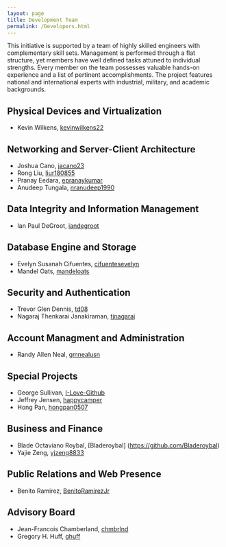 ```yaml
---
layout: page
title: Development Team
permalink: /Developers.html
---
```


This initiative is supported by a team of highly skilled engineers with complementary skill sets.
Management is performed through a flat structure, yet members have well defined tasks attuned to individual strengths.
Every member on the team possesses valuable hands-on experience and a list of pertinent accomplishments.
The project features national and international experts with industrial, military, and academic backgrounds.

## Physical Devices and Virtualization
* Kevin Wilkens, [kevinwilkens22](https://github.com/kevinwilkens22)

## Networking and Server-Client Architecture
* Joshua Cano, [jacano23](https://github.com/jacano23)
* Rong Liu, [liur180855](https://github.com/liur180855)
* Pranay Eedara, [epranaykumar](https://github.com/epranaykumar)
* Anudeep Tungala, [nranudeep1990](https://github.com/nranudeep1990)

## Data Integrity and Information Management
* Ian Paul DeGroot, [iandegroot](https://github.com/iandegroot)

## Database Engine and Storage
* Evelyn Susanah Cifuentes, [cifuentesevelyn](https://github.com/cifuentesevelyn)
* Mandel Oats, [mandeloats](https://github.com/mandeloats)

## Security and Authentication 
* Trevor Glen Dennis, [td08](https://github.com/td08)
* Nagaraj Thenkarai Janakiraman, [tjnagaraj](https://github.com/tjnagaraj)

## Account Managment and Administration
* Randy Allen Neal, [gmnealusn](https://github.com/gmnealusn)

## Special Projects
* George Sullivan, [I-Love-Github](https://github.com/I-Love-Github)
* Jeffrey Jensen, [happycamper](https://github.com/happycamper)
* Hong Pan, [hongpan0507](https://github.com/hongpan0507)

## Business and Finance
* Blade Octaviano Roybal, [Bladeroybal] (https://github.com/Bladeroybal)
* Yajie Zeng, [yjzeng8833](https://github.com/yjzeng8833)

## Public Relations and Web Presence
* Benito Ramirez, [BenitoRamirezJr](https://github.com/BenitoRamirezJr)

## Advisory Board
* Jean-Francois Chamberland, [chmbrlnd](https://github.com/chmbrlnd)
* Gregory H. Huff, [ghuff](https://github.com/ghuff)


